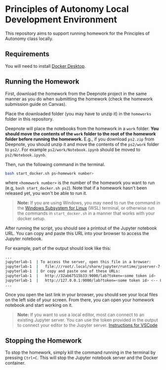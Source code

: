 # Principles of Autonomy Local Development Environment
This repository aims to support running homework for the Principles of Autonomy class locally.

## Requirements
You will need to install [Docker Desktop](https://www.docker.com/products/docker-desktop/).

## Running the Homework
First, download the homework from the Deepnote project in the same manner as you do when submitting the homework (check the homework submission guide on Canvas). 

Place the downloaded folder (you may have to unzip it) in the `homeworks` folder in this repository.

Deepnote will place the notebooks from the homework in a `work` folder. **You should move the contents of the `work` folder to the root of the homework folder before running the homework.** E.g., if you download `ps2.zip` from Deepnote, you should unzip it and move the contents of the `ps2/work` folder to `ps2/`. For example `ps2/work/Notebook.ipynb` should be moved to `ps2/Notebook.ipynb`.

Then, run the following command in the terminal.  
```bash
bash start_docker.sh ps<homework number>
```   
where `<homework number>` is the number of the homework you want to run (e.g, `bash start_docker.sh ps2`). Note that if a homework hasn't been released yet, you won't be able to run it.

> **Note:** If you are using Windows, you may need to run the command in the [Windows Subsystem for Linux](https://learn.microsoft.com/en-us/windows/wsl/) (WSL) terminal, or otherwise run the commands in `start_docker.sh` in a manner that works with your docker setup.

After running the script, you should see a printout of the Jupyter notebook URL. You can copy and paste this URL into your browser to access the Jupyter notebook.

For example, part of the output should look like this: 
```bash
...
jupyterlab-1  | To access the server, open this file in a browser:
jupyterlab-1  |   file:///root/.local/share/jupyter/runtime/jpserver-7-open.html
jupyterlab-1  | Or copy and paste one of these URLs:
jupyterlab-1  |   http://32ab67515b33:9000/lab?token=<some token id>
jupyterlab-1  |   http://127.0.0.1:9000/lab?token=<some token id> <-- USE THIS LINK
...
```
Once you open the last link in your browser, you should see your local files on the left side of your screen. From there, you can open your homework notebook and start working on it.

> **Note:** If you want to use a local editor, most can connect to an existing Jupyter server. You can use the token provided in the output to connect your editor to the Jupyter server. [Instructions for VSCode](https://code.visualstudio.com/docs/datascience/jupyter-kernel-management#_existing-jupyter-server)

## Stopping the Homework
To stop the homework, simply kill the command running in the terminal by pressing `Ctrl+C`. This will stop the Jupyter notebook server and the Docker container.
